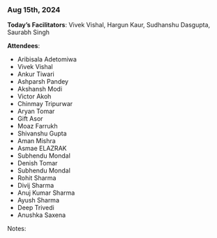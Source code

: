 ### Aug 15th, 2024

**Today’s Facilitators**: Vivek Vishal, Hargun Kaur, Sudhanshu Dasgupta, Saurabh Singh


**Attendees**: 
- Aribisala Adetomiwa
- Vivek Vishal
- Ankur Tiwari
- Ashparsh Pandey
- Akshansh Modi
- Victor Akoh
- Chinmay Tripurwar
- Aryan Tomar
- Gift Asor
- Moaz Farrukh
- Shivanshu Gupta
- Aman Mishra 
- Asmae ELAZRAK
- Subhendu Mondal
- Denish Tomar
- Subhendu Mondal
- Rohit Sharma
- Divij Sharma
- Anuj Kumar Sharma
- Ayush Sharma
- Deep Trivedi
- Anushka Saxena


Notes:
